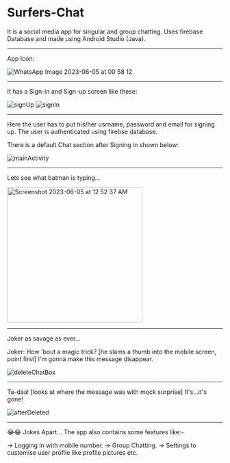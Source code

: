 # Surfers-Chat
It is a social media app for singular and group chatting. Uses firebase Database and made using Android Studio (Java).

---------------------------------------------------------------------------------------------------------------------------------------

App Icon:

![WhatsApp Image 2023-06-05 at 00 58 12](https://github.com/srimanchaudhuri/Surfers-Chat/assets/106372229/4061586a-ddfc-48ca-9737-c181f7534df4)

---------------------------------------------------------------------------------------------------------------------------------------

It has a Sign-in and Sign-up screen like these:

![signUp](https://github.com/srimanchaudhuri/Surfers-Chat/assets/106372229/27bf124e-dc13-41d0-91b6-4278f9de7ed6) ![signIn](https://github.com/srimanchaudhuri/Surfers-Chat/assets/106372229/28231ccb-eade-433b-8fc3-3442664cd816)

---------------------------------------------------------------------------------------------------------------------------------------

Here the user has to put his/her usrname, password and email for signing up. The user is authenticated using firebse database.

There is a default Chat section after Signing in shown below:

![mainActivity](https://github.com/srimanchaudhuri/Surfers-Chat/assets/106372229/6fe0d9af-dddd-4a09-a793-2ee05368701f)

---------------------------------------------------------------------------------------------------------------------------------------

Lets see what batman is typing...

<img width="316" alt="Screenshot 2023-06-05 at 12 52 37 AM" src="https://github.com/srimanchaudhuri/Surfers-Chat/assets/106372229/b2739fec-d683-44e3-b1dd-3116a68923f5">

---------------------------------------------------------------------------------------------------------------------------------------

Joker as savage as ever...

Joker: How 'bout a magic trick? [he slams a thumb into the mobile screen, point first] I'm gonna make this message disappear.

![deleteChatBox](https://github.com/srimanchaudhuri/Surfers-Chat/assets/106372229/180755cb-4a99-42d7-9572-75e469a6d868)

---------------------------------------------------------------------------------------------------------------------------------------

Ta-daa! [looks at where the message was with mock surprise] It's...it's gone!

![afterDeleted](https://github.com/srimanchaudhuri/Surfers-Chat/assets/106372229/2ee521ed-1dc5-4163-bcf5-a2ee28282907)

---------------------------------------------------------------------------------------------------------------------------------------

😂😂 Jokes Apart... The app also contains some features like:-

-> Logging in with mobile number.
-> Group Chatting.
-> Settings to customise user profile like profile pictures etc. 
